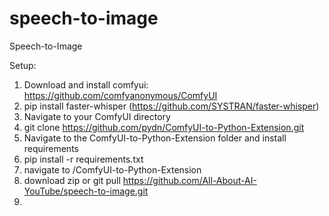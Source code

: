 # speech-to-image
Speech-to-Image

Setup:
1. Download and install comfyui: https://github.com/comfyanonymous/ComfyUI
2. pip install faster-whisper (https://github.com/SYSTRAN/faster-whisper)
3. Navigate to your ComfyUI directory
4. git clone https://github.com/pydn/ComfyUI-to-Python-Extension.git
5. Navigate to the ComfyUI-to-Python-Extension folder and install requirements
6. pip install -r requirements.txt
7. navigate to /ComfyUI-to-Python-Extension
8. download zip or git pull https://github.com/All-About-AI-YouTube/speech-to-image.git
9. 
